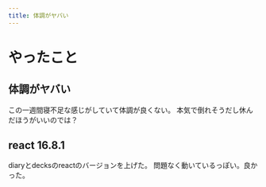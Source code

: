 ```yaml
---
title: 体調がヤバい
---
```


# やったこと

## 体調がヤバい

この一週間寝不足な感じがしていて体調が良くない。
本気で倒れそうだし休んだほうがいいのでは？

## react 16.8.1

diaryとdecksのreactのバージョンを上げた。
問題なく動いているっぽい。良かった。
